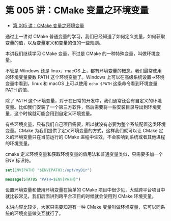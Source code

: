 # 第 005 讲：CMake 变量之环境变量

- [第 005 讲：CMake 变量之环境变量](#第-005-讲cmake-变量之环境变量)

通过上一讲对 CMake 普通变量的学习，我们已经知道了如何定义变量，如何获取变量的值，以及变量定义和变量的值的一些规则。

本讲我们继续学习 CMake 变量，不过是 CMake 的一种特殊变量，叫做环境变量。

不管是 Windows 还是 linux、macOS 上，都有环境变量的概念。我们最常使用的环境变量要数 PATH 这个环境变量了。Windows 上可以在高级系统设置->环境变量中看到，linux 和 macOS 上可以使用 ```echo $PATH``` 这条命令看到环境变量 PATH 的值。

除了 PATH 这个环境变量，对于在日常的开发中，我们通常还会有自定义的环境变量。比如我们安装了一个第三方软件，然后需要将一些安装目录导出到环境变量，这个时候就可能会用到自定义环境变量。

有些环境变量，只有我们自己项目需要，所以就没有必要为整个系统配置这类环境变量。CMake 为我们提供了定义环境变量的方式，这样我们就可以让 CMake 定义的环境变量只在当前运行的 CMake 进程中生效，不会影响到系统或者其他进程的环境变量。

cmake 定义环境变量和获取环境变量的值用法和普通变量类似，只需要多加一个 ENV 标识符。

```cmake
set(ENV{PATH} "$ENV{PATH}:/opt/myDir")

message(STATUS "PATH=$ENV{PATH}")
```
设置环境变量和使用环境变量在简单的 CMake 项目中很少见，大型跨平台项目中就比较常见，我们后面讲到跨平台项目的时候就会使用到 CMake 环境变量。

本讲内容比较少，大家只需要知道有一种 CMake 变量叫做环境变量，它可以同系统的环境变量做交互就行了。
